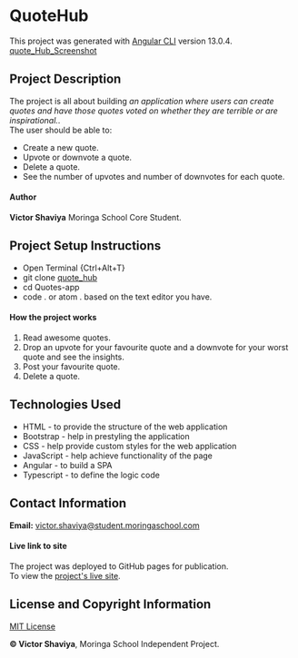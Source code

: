 # QuoteHub

This project was generated with [Angular CLI](https://github.com/angular/angular-cli) version 13.0.4.     
[quote_Hub_Screenshot](#)
## Project Description
The project is all about building *an application where users can create quotes and have those quotes voted on whether they are terrible or are inspirational.*.    
The user should be able to:   
* Create a new quote.      
* Upvote or downvote a quote.      
* Delete a quote.      
* See the number of upvotes and number of downvotes for each quote.
#### Author
**Victor Shaviya**
Moringa School Core Student.
## Project Setup Instructions
- Open Terminal {Ctrl+Alt+T}     
- git clone [quote_hub](https://github.com/ShaviyaVictor/quote_hub)      
- cd Quotes-app      
- code . or atom . based on the text editor you have.
#### How the project works
1. Read awesome quotes.
2. Drop an upvote for your favourite quote and a downvote for your worst quote and see the insights.
3. Post your favourite quote.
4. Delete a quote.
## Technologies Used
- HTML - to provide the structure of the web application
- Bootstrap - help in prestyling the application
- CSS - help provide custom styles for the web application
- JavaScript - help achieve functionality of the page
- Angular - to build a SPA
- Typescript - to define the logic code
## Contact Information
**Email:** [victor.shaviya@student.moringaschool.com](#)
#### Live link to site
The project was deployed to GitHub pages for publication.     
To view the [project's live site](#).
## License and Copyright Information
[MIT License](https://github.com/ShaviyaVictor/quote_hub/blob/main/LICENSE)
   
  
**© Victor Shaviya**, Moringa School Independent Project.
